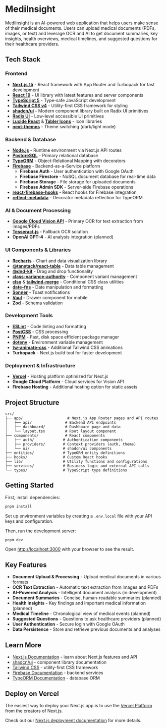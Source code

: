 # MediInsight

MediInsight is an AI-powered web application that helps users make sense of their medical documents. Users can upload medical documents (PDFs, images, or text) and leverage OCR and AI to get document summaries, key insights, health overviews, medical timelines, and suggested questions for their healthcare providers.

## Tech Stack

### Frontend

- **[Next.js 15](https://nextjs.org)** - React framework with App Router and Turbopack for fast development
- **[React 19](https://react.dev)** - UI library with latest features and server components
- **[TypeScript 5](https://www.typescriptlang.org)** - Type-safe JavaScript development
- **[Tailwind CSS v4](https://tailwindcss.com)** - Utility-first CSS framework for styling
- **[shadcn/ui](https://ui.shadcn.com)** - Modern component library built on Radix UI primitives
- **[Radix UI](https://www.radix-ui.com)** - Low-level accessible UI primitives
- **[Lucide React](https://lucide.dev)** & **[Tabler Icons](https://tabler.io/icons)** - Icon libraries
- **[next-themes](https://github.com/pacocoursey/next-themes)** - Theme switching (dark/light mode)

### Backend & Database

- **[Node.js](https://nodejs.org)** - Runtime environment via Next.js API routes
- **[PostgreSQL](https://www.postgresql.org)** - Primary relational database
- **[TypeORM](https://typeorm.io)** - Object-Relational Mapping with decorators
- **[Firebase](https://firebase.google.com)** - Backend-as-a-Service platform
  - **Firebase Auth** - User authentication with Google OAuth
  - **Firebase Firestore** - NoSQL document database for real-time data
  - **Firebase Storage** - File storage for uploaded documents
  - **Firebase Admin SDK** - Server-side Firebase operations
- **[react-firebase-hooks](https://github.com/CSFrequency/react-firebase-hooks)** - React hooks for Firebase integration
- **[reflect-metadata](https://github.com/rbuckton/reflect-metadata)** - Decorator metadata reflection for TypeORM

### AI & Document Processing

- **[Google Cloud Vision API](https://cloud.google.com/vision)** - Primary OCR for text extraction from images/PDFs
- **[Tesseract.js](https://tesseract.projectnaptha.com)** - Fallback OCR solution
- **OpenAI GPT-4** - AI analysis integration (planned)

### UI Components & Libraries

- **[Recharts](https://recharts.org)** - Chart and data visualization library
- **[@tanstack/react-table](https://tanstack.com/table)** - Data table management
- **[@dnd-kit](https://dndkit.com)** - Drag and drop functionality
- **[class-variance-authority](https://cva.style/docs)** - Component variant management
- **[clsx](https://github.com/lukeed/clsx)** & **[tailwind-merge](https://github.com/dcastil/tailwind-merge)** - Conditional CSS class utilities
- **[date-fns](https://date-fns.org)** - Date manipulation and formatting
- **[Sonner](https://sonner.emilkowal.ski)** - Toast notifications
- **[Vaul](https://vaul.emilkowal.ski)** - Drawer component for mobile
- **[Zod](https://zod.dev)** - Schema validation

### Development Tools

- **[ESLint](https://eslint.org)** - Code linting and formatting
- **[PostCSS](https://postcss.org)** - CSS processing
- **[PNPM](https://pnpm.io)** - Fast, disk space efficient package manager
- **[dotenv](https://github.com/motdotla/dotenv)** - Environment variable management
- **[tw-animate-css](https://github.com/kenwheeler/tw-animate-css)** - Additional Tailwind CSS animations
- **Turbopack** - Next.js build tool for faster development

### Deployment & Infrastructure

- **[Vercel](https://vercel.com)** - Hosting platform optimized for Next.js
- **Google Cloud Platform** - Cloud services for Vision API
- **Firebase Hosting** - Additional hosting option for static assets

## Project Structure

```
src/
├── app/                    # Next.js App Router pages and API routes
│   ├── api/               # Backend API endpoints
│   ├── dashboard/         # Dashboard page and data
│   └── layout.tsx         # Root layout component
├── components/            # React components
│   ├── auth/             # Authentication components
│   ├── providers/        # Context providers (auth, theme)
│   └── ui/               # shadcn/ui components
├── entities/             # TypeORM entity definitions
├── hooks/                # Custom React hooks
├── lib/                  # Utility functions and configurations
├── services/             # Business logic and external API calls
└── types/                # TypeScript type definitions
```

## Getting Started

First, install dependencies:

```bash
pnpm install
```

Set up environment variables by creating a `.env.local` file with your API keys and configuration.

Then, run the development server:

```bash
pnpm dev
```

Open [http://localhost:3000](http://localhost:3000) with your browser to see the result.

## Key Features

- **Document Upload & Processing** - Upload medical documents in various formats
- **OCR Text Extraction** - Automatic text extraction from images and PDFs
- **AI-Powered Analysis** - Intelligent document analysis (in development)
- **Document Summaries** - Concise, human-readable summaries (planned)
- **Health Insights** - Key findings and important medical information (planned)
- **Medical Timeline** - Chronological view of medical events (planned)
- **Suggested Questions** - Questions to ask healthcare providers (planned)
- **User Authentication** - Secure login with Google OAuth
- **Data Persistence** - Store and retrieve previous documents and analyses

## Learn More

- [Next.js Documentation](https://nextjs.org/docs) - learn about Next.js features and API
- [shadcn/ui](https://ui.shadcn.com) - component library documentation
- [Tailwind CSS](https://tailwindcss.com/docs) - utility-first CSS framework
- [Firebase Documentation](https://firebase.google.com/docs) - backend services
- [TypeORM Documentation](https://typeorm.io) - database ORM

## Deploy on Vercel

The easiest way to deploy your Next.js app is to use the [Vercel Platform](https://vercel.com/new?utm_medium=default-template&filter=next.js&utm_source=create-next-app&utm_campaign=create-next-app-readme) from the creators of Next.js.

Check out our [Next.js deployment documentation](https://nextjs.org/docs/app/building-your-application/deploying) for more details.

